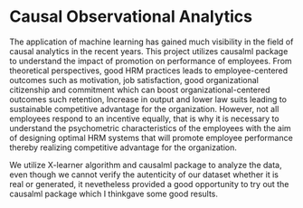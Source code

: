 # Causal Observational Analytics
The application of machine learning has gained much visibility in the field of causal analytics in the recent years. This project utilizes causalml package to understand the impact of promotion on performance of employees. From theoretical perspectives, good HRM practices leads to employee-centered outcomes such as motivation, job satisfaction, good organizational citizenship and commitment which can boost organizational-centered outcomes such retention, Increase in output and lower law suits leading to sustainable competitive advantage for the organization. However, not all employees respond to an incentive equally, that is why it is necessary to understand the psychometric characteristics of the employees with the aim of designing optimal HRM systems that will promote employee performance thereby realizing competitive advantage for the organization.

We utilize X-learner algorithm and causalml package to analyze the data, even though we cannot verify the autenticity of our dataset whether it is real or generated, it nevetheless provided a good opportunity to try out the causalml package which I thinkgave some good results.
